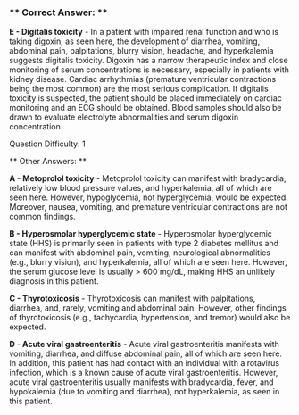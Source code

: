 ### ** Correct Answer: **

**E - Digitalis toxicity** - In a patient with impaired renal function and who is taking digoxin, as seen here, the development of diarrhea, vomiting, abdominal pain, palpitations, blurry vision, headache, and hyperkalemia suggests digitalis toxicity. Digoxin has a narrow therapeutic index and close monitoring of serum concentrations is necessary, especially in patients with kidney disease. Cardiac arrhythmias (premature ventricular contractions being the most common) are the most serious complication. If digitalis toxicity is suspected, the patient should be placed immediately on cardiac monitoring and an ECG should be obtained. Blood samples should also be drawn to evaluate electrolyte abnormalities and serum digoxin concentration.

Question Difficulty: 1

** Other Answers: **

**A - Metoprolol toxicity** - Metoprolol toxicity can manifest with bradycardia, relatively low blood pressure values, and hyperkalemia, all of which are seen here. However, hypoglycemia, not hyperglycemia, would be expected. Moreover, nausea, vomiting, and premature ventricular contractions are not common findings.

**B - Hyperosmolar hyperglycemic state** - Hyperosmolar hyperglycemic state (HHS) is primarily seen in patients with type 2 diabetes mellitus and can manifest with abdominal pain, vomiting, neurological abnormalities (e.g., blurry vision), and hyperkalemia, all of which are seen here. However, the serum glucose level is usually > 600 mg/dL, making HHS an unlikely diagnosis in this patient.

**C - Thyrotoxicosis** - Thyrotoxicosis can manifest with palpitations, diarrhea, and, rarely, vomiting and abdominal pain. However, other findings of thyrotoxicosis (e.g., tachycardia, hypertension, and tremor) would also be expected.

**D - Acute viral gastroenteritis** - Acute viral gastroenteritis manifests with vomiting, diarrhea, and diffuse abdominal pain, all of which are seen here. In addition, this patient has had contact with an individual with a rotavirus infection, which is a known cause of acute viral gastroenteritis. However, acute viral gastroenteritis usually manifests with bradycardia, fever, and hypokalemia (due to vomiting and diarrhea), not hyperkalemia, as seen in this patient.

